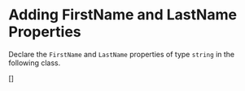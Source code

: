 ﻿Adding FirstName and LastName Properties
========================================
Declare the `FirstName` and `LastName` properties of type `string` in the following class.

[<sample Correct="../samples/AddingNamePropertiesCorrect.cs"
         Incorrect="../samples/AddingNamePropertiesIncorrect.cs"
         Validator="Lesson3Step2Validator" />]